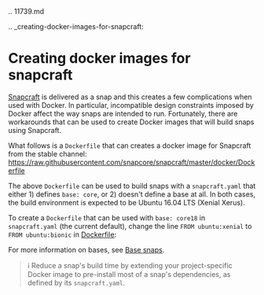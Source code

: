.. 11739.md

.. _creating-docker-images-for-snapcraft:

# Creating docker images for snapcraft

[Snapcraft](snapcraft-overview.md) is delivered as a snap and this creates a few complications when used with Docker. In particular, incompatible design constraints imposed by Docker affect the way snaps are intended to run. Fortunately, there are workarounds that can be used to create Docker images that will build snaps using Snapcraft.

What follows is a `Dockerfile` that can creates a docker image for Snapcraft from the stable channel:
https://raw.githubusercontent.com/snapcore/snapcraft/master/docker/Dockerfile

The above `Dockerfile` can be used to build snaps with a `snapcraft.yaml` that either 1) defines `base: core`, or 2) doesn't define a base at all. In both cases, the build environment is expected to be Ubuntu 16.04 LTS (Xenial Xerus).

To create a `Dockerfile` that can be used with `base: core18` in `snapcraft.yaml` (the current default), change the line `FROM ubuntu:xenial` to `FROM ubuntu:bionic` in [Dockerfile]( https://raw.githubusercontent.com/snapcore/snapcraft/master/docker/Dockerfile):

For more information on bases, see [Base snaps](base-snaps.md).

> ℹ Reduce a snap's build time by extending your project-specific Docker image to pre-install most of a snap's dependencies, as defined by its `snapcraft.yaml`.